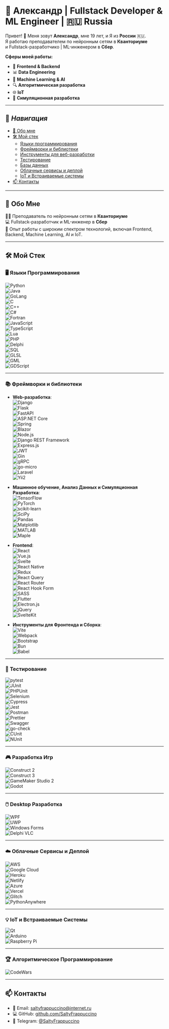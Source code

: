 # 💼 Александр | Fullstack Developer & ML Engineer | 🇷🇺 Russia  

Привет! 👋 Меня зовут **Александр**, мне 19 лет, и Я из **России** 🇷🇺.  
Я работаю преподавателем по нейронным сетям в **Кванториуме** <br/>и Fullstack-разработчико | ML-инженером в **Сбер**.  

**Сферы моей работы:**
- 🚀 **Frontend & Backend**  
- 📊 **Data Engineering**
- 🤖 **Machine Learning & AI**
- 🔍 **Алгоритмическая разработка**  
- 🌐 **IoT**  
- 🧩 **Симуляционная разработка**  

---

## 📜 **_Навигация_**
- [💼 Обо мне](е) 
- [🛠️ Мой стек]()  
  - [Языки программирования]()  
  - [Фреймворки и библиотеки]()  
  - [Инструменты для веб-разработки]()  
  - [Тестирование]()  
  - [Базы данных]()  
  - [Облачные сервисы и деплой]()  
  - [IoT и Встраиваемые системы]()  
- [📫 Контакты]()  

---

## 💼 **Обо Мне**  

👨‍🏫 Преподаватель по нейронным сетям в **Кванториуме**  
💻 Fullstack-разработчик и ML-инженер в **Сбер**  
🌟 Опыт работы с широким спектром технологий, включая Frontend, Backend, Machine Learning, AI и IoT.  

---

## 🛠️ **Мой Стек**  

### 🖥️ **Языки Программирования**  
![Python](https://img.shields.io/badge/-Python-3776AB?logo=python&logoColor=white)  
![Java](https://img.shields.io/badge/-Java-007396?logo=java&logoColor=white)  
![GoLang](https://img.shields.io/badge/-Go-00ADD8?logo=go&logoColor=white)  
![C](https://img.shields.io/badge/-C-A8B9CC?logo=c&logoColor=white)  
![C++](https://img.shields.io/badge/-C++-00599C?logo=c%2B%2B&logoColor=white)  
![C#](https://img.shields.io/badge/-C%23-239120?logo=c-sharp&logoColor=white)  
![Fortran](https://img.shields.io/badge/-Fortran-734F96?logo=fortran&logoColor=white)  
![JavaScript](https://img.shields.io/badge/-JavaScript-F7DF1E?logo=javascript&logoColor=black)  
![TypeScript](https://img.shields.io/badge/-TypeScript-3178C6?logo=typescript&logoColor=white)  
![Lua](https://img.shields.io/badge/-Lua-2C2D72?logo=lua&logoColor=white)  
![PHP](https://img.shields.io/badge/-PHP-777BB4?logo=php&logoColor=white)  
![Delphi](https://img.shields.io/badge/-Delphi-EE1C25?logo=delphi&logoColor=white)  
![SQL](https://img.shields.io/badge/-SQL-336791?logo=postgresql&logoColor=white)  
![GLSL](https://img.shields.io/badge/-GLSL-FF6F00?logo=gl&logoColor=white)  
![GML](https://img.shields.io/badge/-GML-1C7B4D?logo=game-maker&logoColor=white)  
![GDScript](https://img.shields.io/badge/-GDScript-6A4E2F?logo=godotengine&logoColor=white)

---

### 📚 **Фреймворки и библиотеки**  
- **Web-разработка**:  
  ![Django](https://img.shields.io/badge/-Django-092E20?logo=django&logoColor=white)  
  ![Flask](https://img.shields.io/badge/-Flask-000000?logo=flask&logoColor=white)  
  ![FastAPI](https://img.shields.io/badge/-FastAPI-009688?logo=fastapi&logoColor=white)  
  ![ASP.NET Core](https://img.shields.io/badge/-ASP.NET_Core-512BD4?logo=.net&logoColor=white)  
  ![Spring](https://img.shields.io/badge/-Spring-6DB33F?logo=spring&logoColor=white)  
  ![Blazor](https://img.shields.io/badge/-Blazor-4E9F3D?logo=blazor&logoColor=white)  
  ![Node.js](https://img.shields.io/badge/-Node.js-339933?logo=node.js&logoColor=white)  
  ![Django REST Framework](https://img.shields.io/badge/-Django_REST_Framework-009688?logo=django&logoColor=white)  
  ![Express.js](https://img.shields.io/badge/-Express.js-000000?logo=express&logoColor=white)  
  ![JWT](https://img.shields.io/badge/-JWT-000000?logo=jsonwebtokens&logoColor=white)  
  ![Gin](https://img.shields.io/badge/-Gin-00D33E?logo=go&logoColor=white)  
  ![gRPC](https://img.shields.io/badge/-gRPC-7A1E3C?logo=go&logoColor=white)  
  ![go-micro](https://img.shields.io/badge/-go--micro-00A859?logo=go&logoColor=white)  
  ![Laravel](https://img.shields.io/badge/-Laravel-FF2D20?logo=laravel&logoColor=white)  
  ![Yii2](https://img.shields.io/badge/-Yii2-62B3F5?logo=yii&logoColor=white)  

- **Машинное обучение, Анализ Данных и Симуляционная Разработка**:  
  ![TensorFlow](https://img.shields.io/badge/-TensorFlow-FF6F00?logo=tensorflow&logoColor=white)  
  ![PyTorch](https://img.shields.io/badge/-PyTorch-EE4C2C?logo=pytorch&logoColor=white)  
  ![scikit-learn](https://img.shields.io/badge/-Scikit--Learn-F7931E?logo=scikit-learn&logoColor=white)<br/>
  ![SciPy](https://img.shields.io/badge/-SciPy-8C2F39?logo=scipy&logoColor=white) <br/>
  ![Pandas](https://img.shields.io/badge/-Pandas-150458?logo=pandas&logoColor=white)  <br/>
  ![Matplotlib](https://img.shields.io/badge/-Matplotlib-11557B?logo=matplotlib&logoColor=white) <br/>
  ![MATLAB](https://img.shields.io/badge/-MATLAB-0076A8?logo=matlab&logoColor=white) <br/>
  ![Maple](https://img.shields.io/badge/-Maple-FF7F00?logo=maple&logoColor=white)   <br/>

- **Frontend**:  
  ![React](https://img.shields.io/badge/-React-61DAFB?logo=react&logoColor=black)  
  ![Vue.js](https://img.shields.io/badge/-Vue.js-4FC08D?logo=vue.js&logoColor=white)  
  ![Svelte](https://img.shields.io/badge/-Svelte-FF3E00?logo=svelte&logoColor=white)  
  ![React Native](https://img.shields.io/badge/-React_Native-61DAFB?logo=react&logoColor=black)  
  ![Redux](https://img.shields.io/badge/-Redux-764ABC?logo=redux&logoColor=white)  
  ![React Query](https://img.shields.io/badge/-React_Query-FF4154?logo=react-query&logoColor=white)  
  ![React Router](https://img.shields.io/badge/-React_Router-CA4245?logo=react-router&logoColor=white)  
  ![React Hook Form](https://img.shields.io/badge/-React_Hook_Form-61DAFB?logo=react&logoColor=black)  
  ![SASS](https://img.shields.io/badge/-SASS-CC6699?logo=sass&logoColor=white)  
  ![Flutter](https://img.shields.io/badge/-Flutter-02569B?logo=flutter&logoColor=white)  
  ![Electron.js](https://img.shields.io/badge/-Electron.js-47848F?logo=electron&logoColor=white)  
  ![jQuery](https://img.shields.io/badge/-jQuery-0769AD?logo=jquery&logoColor=white)  
  ![SvelteKit](https://img.shields.io/badge/-SvelteKit-FF3E00?logo=svelte&logoColor=white)  

- **Инструменты для Фронтенда и Сборка**:  
  ![Vite](https://img.shields.io/badge/-Vite-646CFF?logo=vite&logoColor=white)  
  ![Webpack](https://img.shields.io/badge/-Webpack-8DD6F9?logo=webpack&logoColor=black)  
  ![Bootstrap](https://img.shields.io/badge/-Bootstrap-7952B3?logo=bootstrap&logoColor=white)  
  ![Bun](https://img.shields.io/badge/-Bun-000000?logo=bun&logoColor=white)  
  ![Babel](https://img.shields.io/badge/-Babel-F9DC3E?logo=babel&logoColor=white)  

---

### 🧪 **Тестирование**  
![pytest](https://img.shields.io/badge/-pytest-0A9EDC?logo=python&logoColor=white)  
![JUnit](https://img.shields.io/badge/-JUnit-25A162?logo=junit5&logoColor=white)  
![PHPUnit](https://img.shields.io/badge/-PHPUnit-777BB4?logo=php&logoColor=white)  
![Selenium](https://img.shields.io/badge/-Selenium-43B02A?logo=selenium&logoColor=white)  
![Cypress](https://img.shields.io/badge/-Cypress-17202C?logo=cypress&logoColor=white)  
![Jest](https://img.shields.io/badge/-Jest-15B1F5?logo=jest&logoColor=white)  
![Postman](https://img.shields.io/badge/-Postman-FF6C37?logo=postman&logoColor=white)  
![Prettier](https://img.shields.io/badge/-Prettier-FF6F00?logo=prettier&logoColor=white)  
![Swagger](https://img.shields.io/badge/-Swagger-85EA2D?logo=swagger&logoColor=white)  
![go-check](https://img.shields.io/badge/-go--check-4C9D7C?logo=go&logoColor=white)  
![CUnit](https://img.shields.io/badge/-CUnit-6E9F9D?logo=c&logoColor=white)  
![NUnit](https://img.shields.io/badge/-NUnit-4A8A34?logo=nunit&logoColor=white)

---

### 🎮 **Разработка Игр**  
![Construct 2](https://img.shields.io/badge/-Construct_2-E20000?logo=construct&logoColor=white)  
![Construct 3](https://img.shields.io/badge/-Construct_3-00A9E0?logo=construct&logoColor=white)  
![GameMaker Studio 2](https://img.shields.io/badge/-GameMaker_Studio_2-008D4C?logo=gdevelop&logoColor=white)  
![Godot](https://img.shields.io/badge/-Godot-758B9D?logo=godotengine&logoColor=white)

---

### 🖱️ **Desktop Разработка**  
![WPF](https://img.shields.io/badge/-WPF-3C3C3C?logo=windows&logoColor=white)  
![UWP](https://img.shields.io/badge/-UWP-2D5797?logo=microsoft&logoColor=white)  
![Windows Forms](https://img.shields.io/badge/-Windows_Forms-5C2D91?logo=microsoft&logoColor=white)  
![Delphi VLC](https://img.shields.io/badge/-Delphi_Desktop-EE1C25?logo=delphi&logoColor=white)

---

### ☁️ **Облачные Сервисы и Деплой**  
![AWS](https://img.shields.io/badge/-AWS-232F3E?logo=amazonaws&logoColor=white)  
![Google Cloud](https://img.shields.io/badge/-Google_Cloud-4285F4?logo=googlecloud&logoColor=white)  
![Heroku](https://img.shields.io/badge/-Heroku-430098?logo=heroku&logoColor=white)  
![Netlify](https://img.shields.io/badge/-Netlify-00C7B7?logo=netlify&logoColor=white)  
![Azure](https://img.shields.io/badge/-Azure-0078D4?logo=microsoftazure&logoColor=white)  
![Vercel](https://img.shields.io/badge/-Vercel-000000?logo=vercel&logoColor=white)  
![Glitch](https://img.shields.io/badge/-Glitch-FF4081?logo=glitch&logoColor=white)  
![PythonAnywhere](https://img.shields.io/badge/-PythonAnywhere-004B87?logo=python&logoColor=white)

---

### 💡 **IoT и Встраиваемые Системы**  
![Qt](https://img.shields.io/badge/-Qt-41CD52?logo=qt&logoColor=white)  
![Arduino](https://img.shields.io/badge/-Arduino-00979D?logo=arduino&logoColor=white)  
![Raspberry Pi](https://img.shields.io/badge/-Raspberry_Pi-A22846?logo=raspberrypi&logoColor=white)  

---

### 🏆 **Алгоритмическое Программирование**  
![CodeWars](https://www.codewars.com/users/SaltyFrappuccino/badges/large)

---

## 📫 **Контакты**  
- 📧 Email: [saltyfrappuccino@internet.ru](mailto:saltyfrappuccino@internet.ru)  
- 💻 GitHub: [github.com/SaltyFrappuccino](https://github.com/SaltyFrappuccino)  
- 📱 Telegram: [@SaltyFrappuccino](https://t.me/SaltyFrappuccino)  
